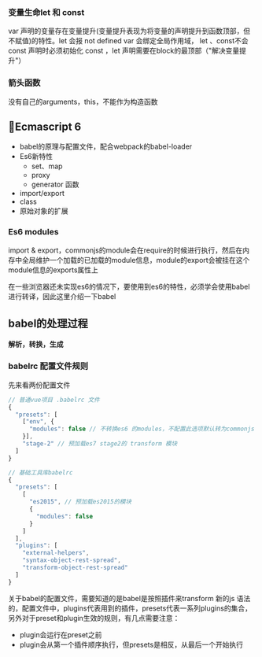 ### 变量生命let 和 const

var 声明的变量存在变量提升(变量提升表现为将变量的声明提升到函数顶部，但不赋值)的特性。let 会报 not defined
var 会绑定全局作用域， let 、const不会
const 声明时必须初始化
const ，let 声明需要在block的最顶部（"解决变量提升"）

### 箭头函数
没有自己的arguments，this，不能作为构造函数

## Ecmascript 6
+ babel的原理与配置文件，配合webpack的babel-loader
+ Es6新特性
  - set、map
  - proxy
  - generator 函数
+ import/export
+ class
+ 原始对象的扩展


### Es6 modules
import & export，commonjs的module会在require的时候进行执行，然后在内存中全局维护一个加载的已加载的module信息，module的export会被挂在这个module信息的exports属性上



在一些浏览器还未实现es6的情况下，要使用到es6的特性，必须学会使用babel进行转译，因此这里介绍一下babel

## babel的处理过程

**解析，转换，生成**

### babelrc 配置文件规则
先来看两份配置文件
```javascript
// 普通vue项目 .babelrc 文件
{
  "presets": [
    ["env", {
      "modules": false // 不转换es6 的modules，不配置此选项默认转为commonjs
    }],
    "stage-2" // 预加载es7 stage2的 transform 模块
  ]
}
```

``` javascript
// 基础工具库babelrc
{
  "presets": [
    [
      "es2015", // 预加载es2015的模块
      {
        "modules": false
      }
    ]
  ],
  "plugins": [
    "external-helpers",
    "syntax-object-rest-spread",
    "transform-object-rest-spread"
  ]
}

```

关于babel的配置文件，需要知道的是babel是按照插件来transform 新的js 语法的，配置文件中，plugins代表用到的插件，presets代表一系列plugins的集合，另外对于preset和plugin生效的规则，有几点需要注意：

+ plugin会运行在preset之前
+ plugin会从第一个插件顺序执行，但presets是相反，从最后一个开始执行